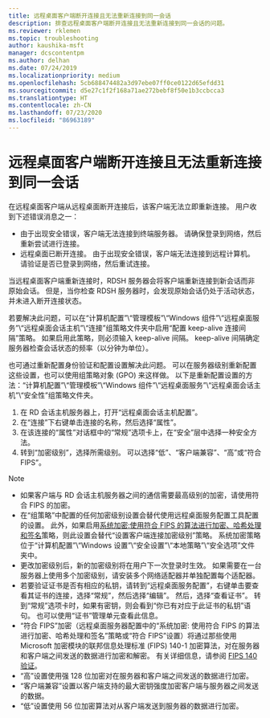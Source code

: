 ```yaml
---
title: 远程桌面客户端断开连接且无法重新连接到同一会话
description: 排查远程桌面客户端断开连接且无法重新连接到同一会话的问题。
ms.reviewer: rklemen
ms.topic: troubleshooting
author: kaushika-msft
manager: dcscontentpm
ms.author: delhan
ms.date: 07/24/2019
ms.localizationpriority: medium
ms.openlocfilehash: 5cb688474482a3d97ebe07ff0ce0122d65efdd31
ms.sourcegitcommit: d5e27c1f2f168a71ae272bebf8f50e1b3ccbcca3
ms.translationtype: HT
ms.contentlocale: zh-CN
ms.lasthandoff: 07/23/2020
ms.locfileid: "86963189"
---
```

# <a name="remote-desktop-client-disconnects-and-cant-reconnect-to-the-same-session"></a>远程桌面客户端断开连接且无法重新连接到同一会话

在远程桌面客户端从远程桌面断开连接后，该客户端无法立即重新连接。 用户收到下述错误消息之一：

  - 由于出现安全错误，客户端无法连接到终端服务器。 请确保登录到网络，然后重新尝试进行连接。
  - 远程桌面已断开连接。 由于出现安全错误，客户端无法连接到远程计算机。 请验证是否已登录到网络，然后重试连接。

当远程桌面客户端重新连接时，RDSH 服务器会将客户端重新连接到新会话而非原始会话。 但是，当你检查 RDSH 服务器时，会发现原始会话仍处于活动状态，并未进入断开连接状态。

若要解决此问题，可以在“计算机配置”\\“管理模板”\\“Windows 组件”\\“远程桌面服务”\\“远程桌面会话主机”\\“连接”组策略文件夹中启用“配置 keep-alive 连接间隔”策略。   如果启用此策略，则必须输入 keep-alive 间隔。 keep-alive 间隔确定服务器检查会话状态的频率（以分钟为单位）。

也可通过重新配置身份验证和配置设置解决此问题。 可以在服务器级别重新配置这些设置，也可以使用组策略对象 (GPO) 来这样做。 以下是重新配置设置的方法：“计算机配置”\\“管理模板”\\“Windows 组件”\\“远程桌面服务”\\“远程桌面会话主机”\\“安全性”组策略文件夹。 

1. 在 RD 会话主机服务器上，打开“远程桌面会话主机配置”。 
2. 在“连接”下右键单击连接的名称，然后选择“属性”。  
3. 在该连接的“属性”对话框中的“常规”选项卡上，在“安全”层中选择一种安全方法。   
4. 转到“加密级别”，选择所需级别。  可以选择“低”、“客户端兼容”、“高”或“符合 FIPS”。    

> [!NOTE]  
>  - 如果客户端与 RD 会话主机服务器之间的通信需要最高级别的加密，请使用符合 FIPS 的加密。
>  - 在“组策略”中配置的任何加密级别设置会替代使用远程桌面服务配置工具配置的设置。 此外，如果启用[系统加密:使用符合 FIPS 的算法进行加密、哈希处理和签名](/windows/security/threat-protection/security-policy-settings/system-cryptography-use-fips-compliant-algorithms-for-encryption-hashing-and-signing)策略，则此设置会替代“设置客户端连接加密级别”策略。  系统加密策略位于“计算机配置”\\“Windows 设置”\\“安全设置”\\“本地策略”\\“安全选项”文件夹中。 
>  - 更改加密级别后，新的加密级别将在用户下一次登录时生效。 如果需要在一台服务器上使用多个加密级别，请安装多个网络适配器并单独配置每个适配器。
>  - 若要验证证书是否有相应的私钥，请转到“远程桌面服务配置”，右键单击要查看其证书的连接，选择“常规”，然后选择“编辑”。   然后，选择“查看证书”。  转到“常规”选项卡时，如果有密钥，则会看到“你已有对应于此证书的私钥”语句。  也可以使用“证书”管理单元查看此信息。
>  - “符合 FIPS”加密（远程桌面服务器配置中的“系统加密:  使用符合 FIPS 的算法进行加密、哈希处理和签名”策略或“符合 FIPS”设置）将通过那些使用 Microsoft 加密模块的联邦信息处理标准 (FIPS) 140-1 加密算法，对在服务器和客户端之间发送的数据进行加密和解密。  有关详细信息，请参阅 [FIPS 140 验证](/windows/security/threat-protection/fips-140-validation)。
>  - “高”设置使用强 128 位加密对在服务器和客户端之间发送的数据进行加密。 
>  - “客户端兼容”设置以客户端支持的最大密钥强度加密客户端与服务器之间发送的数据。 
>  - “低”设置使用 56 位加密算法对从客户端发送到服务器的数据进行加密。 
